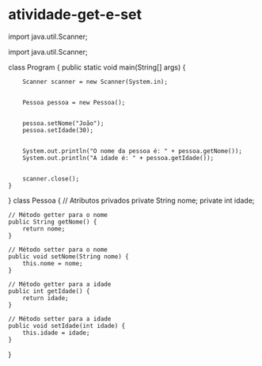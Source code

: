 # atividade-get-e-set
import java.util.Scanner;

import java.util.Scanner;

class Program {
    public static void main(String[] args) {

        Scanner scanner = new Scanner(System.in);


        Pessoa pessoa = new Pessoa();


        pessoa.setNome("João");
        pessoa.setIdade(30);


        System.out.println("O nome da pessoa é: " + pessoa.getNome());
        System.out.println("A idade é: " + pessoa.getIdade());


        scanner.close();
    }
}
class Pessoa {
    // Atributos privados
    private String nome;
    private int idade;

    // Método getter para o nome
    public String getNome() {
        return nome;
    }

    // Método setter para o nome
    public void setNome(String nome) {
        this.nome = nome;
    }

    // Método getter para a idade
    public int getIdade() {
        return idade;
    }

    // Método setter para a idade
    public void setIdade(int idade) {
        this.idade = idade;
    }
}
